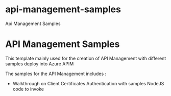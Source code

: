 # api-management-samples
Api Management Samples

# API Management Samples
This template mainly used for the creation of API Management with different samples deploy into Azure APIM 

The samples for the API Management includes : 
- Walkthrough on Client Certificates Authentication with samples NodeJS code to invoke
